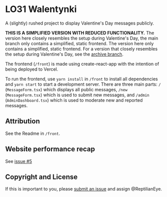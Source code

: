 # LO31 Walentynki

A (slightly) rushed project to display Valentine's Day messages publicly.

**THIS IS A SIMPLIFIED VERSION WITH REDUCED FUNCTIONALITY.**
The version here closely resembles the setup during Valentine's Day, the main branch only contains a simplified, static frontend.
The version here only contains a simplified, static frontend. For a version that closely resembles the setup during Valentine's Day, see the [archive branch](https://github.com/ReptilianEye/Walentynki-31LO/tree/archive).

The frontend (`/front`) is made using create-react-app with the intention of being deployed to Vercel.

To run the frontend, use `yarn install` in `/front` to install all dependencies and `yarn start` to start a development server. There are three main parts: `/` (`MessageForm.tsx`) which displays all public messages, `/new` (`MessageForm.tsx`) which is used to submit new messages, and `/admin` (`AdminDashboard.tsx`) which is used to moderate new and reported messages.

## Attribution

See the Readme in `/front`.

## Website performance recap

See [issue #5](https://github.com/ReptilianEye/Walentynki-31LO/issues/5)

## Copyright and License

If this is important to you, please [submit an issue](https://github.com/ReptilianEye/Walentynki-31LO/issues/new) and assign @ReptilianEye.
